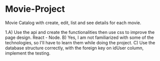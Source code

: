 # Movie-Project
Movie Catalog with create, edit, list and see details for each movie.


1.A) Use the api and create the functionalities then use css to improve the page design. React - Node.
B) Yes, I am not familiarized with some of the technologies, so I'll have to learn them while doing the project.
C) Use the database structure correctly, with the foreign key on idUser column, implement the testing. 

